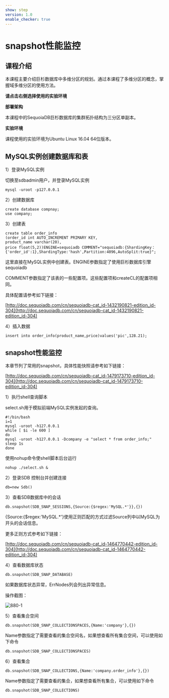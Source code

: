 ```yaml
---
show: step
version: 1.0
enable_checker: true
---
```


# snapshot性能监控

## 课程介绍

本课程主要介绍巨杉数据库中多维分区的规划。通过本课程了多维分区的概念，掌握域多维分区的使用方法。

**请点击右侧选择使用的实验环境**

**部署架构**

本课程中的SequoiaDB巨杉数据库的集群拓扑结构为三分区单副本。

**实验环境**

课程使用的实验环境为Ubuntu Linux 16.04 64位版本。

## MySQL实例创建数据库和表

1）登录MySQL实例

切换至sdbadmin用户，并登录MySQL实例

```
mysql -uroot -p127.0.0.1
```

2）创建数据库

```
create database compnay;
use company;
```

3）创建表

```
create table order_info
(order_id int AUTO_INCREMENT PRIMARY KEY,
product_name varchar(20),
price float(5,2))ENGINE=sequoiadb COMMENT="sequoiadb:{ShardingKey：{'order_id':1},ShardingType:'hash',Partition:4096,AutoSplit:true}";
```

这里直接在MySQL实例中创建表。ENGINE参数指定了使用巨杉数据库引擎sequoiadb

COMMENT参数指定了该表的一些配置项。这些配置项和createCL的配置项相同。

具体配置请参考如下链接：

[http://doc.sequoiadb.com/cn/sequoiadb-cat_id-1432190821-edition_id-304](http://doc.sequoiadb.com/cn/sequoiadb-cat_id-1432190821-edition_id-304)

4）插入数据

```
insert into order_info(product_name,price)values('pic',128.21);
```



## snapshot性能监控

本章节列了常用的snapshot，具体性能快照请参考如下链接：

[http://doc.sequoiadb.com/cn/sequoiadb-cat_id-1479173710-edition_id-304](http://doc.sequoiadb.com/cn/sequoiadb-cat_id-1479173710-edition_id-304)



1）执行shell查询脚本

select.sh用于模拟前端MySQL实例发起的查询。

```
#!/bin/bash
i=1
mysql -uroot -h127.0.0.1
while [ $i -le 600 ]
do
mysql -uroot -h127.0.0.1 -Dcompany -e "select * from order_info;"
sleep 1s
done
```

使用nohup命令使shell脚本后台运行

```
nohup ./select.sh &
```

2）登录SDB 控制台并创建连接

```
db=new Sdb()
```

3）查看SDB数据库中的会话

```
db.snapshot(SDB_SNAP_SESSIONS,{Source:{$regex:'MySQL.*'}},{})
```

{Source:{$regex:'MySQL.*'}使用正则匹配的方式过滤Source列中以MySQL为开头的会话信息。  

更多正则方式参考如下链接：

[http://doc.sequoiadb.com/cn/sequoiadb-cat_id-1464770442-edition_id-304](http://doc.sequoiadb.com/cn/sequoiadb-cat_id-1464770442-edition_id-304)

4）查看数据库状态

```
db.snapshot(SDB_SNAP_DATABASE)
```

如果数据库状态异常，ErrNodes列会列出异常信息。

操作截图：

 ![880-1](https://doc.shiyanlou.com/courses/1544/1207281/5c38a23657aa02b6fd6f92b8ddc4c590)

5）查看集合空间

```
db.snapshot(SDB_SNAP_COLLECTIONSPACES,{Name:'company'},{})
```

Name参数指定了需要查看的集合空间名，如果想查看所有集合空间，可以使用如下命令

```
db.snapshot(SDB_SNAP_COLLECTIONSPACES)
```

6）查看集合

```
db.snapshot(SDB_SNAP_COLLECTIONS,{Name:'company.order_info'},{})
```

Name参数指定了需要查看的集合，如果想查看所有集合，可以使用如下命令

```
db.snapshot(SDB_SNAP_COLLECTIONS)
```
